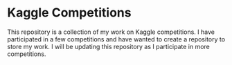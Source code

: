 # Kaggle Competitions

This repository is a collection of my work on Kaggle competitions. I have participated in a few competitions and have wanted to create a repository to store my work. I will be updating this repository as I participate in more competitions.
